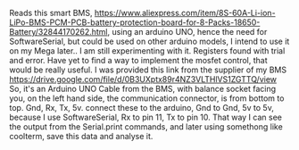Reads this smart BMS, 
https://www.aliexpress.com/item/8S-60A-Li-ion-LiPo-BMS-PCM-PCB-battery-protection-board-for-8-Packs-18650-Battery/32844170262.html,
using an arduino UNO, hence the need for SoftwareSerial, but could be used on other arduino models, I intend to use it on my Mega later..
I am still experimenting with it. Registers found with trial and error.
 Have yet to find a way to implement the mosfet control, that would be really useful.
I was provided this link from the supplier of my BMS
https://drive.google.com/file/d/0B3UXptx89r4NZ3VLTHlVS1ZGTTQ/view
So, it's an Arduino UNO
Cable from the BMS, with balance socket facing you, on the left hand side, the communication connector, is from bottom to top.
Gnd, Rx, Tx, 5v.
connect these to the arduino, Gnd to Gnd, 5v to 5v, because I use SoftwareSerial, Rx to pin 11, Tx to pin 10.
That way I can see the output from the Serial.print commands, and later using somethong like coolterm, save this data and analyse it.


